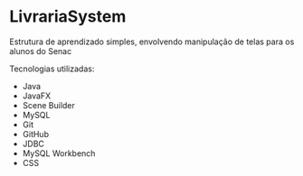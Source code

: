 # LivrariaSystem

Estrutura de aprendizado simples, envolvendo manipulação de telas para os alunos do Senac

Tecnologias utilizadas:

- Java
- JavaFX
- Scene Builder
- MySQL
- Git
- GitHub
- JDBC
- MySQL Workbench
- CSS
